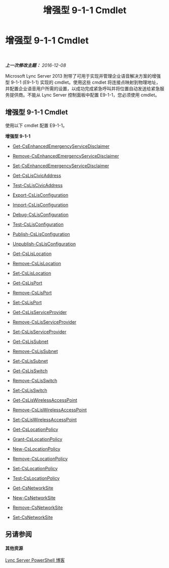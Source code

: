 ﻿---
title: 增强型 9-1-1 Cmdlet
TOCTitle: 增强型 9-1-1 Cmdlet
ms:assetid: e560c688-7b34-4bd7-8104-24f390644105
ms:mtpsurl: https://technet.microsoft.com/zh-cn/library/Gg415678(v=OCS.15)
ms:contentKeyID: 49314550
ms.date: 12/10/2016
mtps_version: v=OCS.15
ms.translationtype: HT
---

# 增强型 9-1-1 Cmdlet

 

_**上一次修改主题：** 2016-12-08_

Microsoft Lync Server 2013 附带了可用于实现并管理企业语音解决方案的增强型 9-1-1 (E9-1-1) 实现的 cmdlet。使用这些 cmdlet 将连接点映射到物理地址，并配置企业语音用户所需的设置，以成功完成紧急呼叫并将位置自动发送给紧急服务提供商。不能从 Lync Server 控制面板中配置 E9-1-1，您必须使用 cmdlet。

## 增强型 9-1-1 Cmdlet

使用以下 cmdlet 配置 E9-1-1。

**增强型 9-1-1**

  - [Get-CsEnhancedEmergencyServiceDisclaimer](get-csenhancedemergencyservicedisclaimer.md)

  - [Remove-CsEnhancedEmergencyServiceDisclaimer](remove-csenhancedemergencyservicedisclaimer.md)

  - [Set-CsEnhancedEmergencyServiceDisclaimer](set-csenhancedemergencyservicedisclaimer.md)

  - [Get-CsLisCivicAddress](get-csliscivicaddress.md)

  - [Test-CsLisCivicAddress](test-csliscivicaddress.md)

  - [Export-CsLisConfiguration](export-cslisconfiguration.md)

  - [Import-CsLisConfiguration](import-cslisconfiguration.md)

  - [Debug-CsLisConfiguration](debug-cslisconfiguration.md)

  - [Test-CsLisConfiguration](test-cslisconfiguration.md)

  - [Publish-CsLisConfiguration](publish-cslisconfiguration.md)

  - [Unpublish-CsLisConfiguration](unpublish-cslisconfiguration.md)

  - [Get-CsLisLocation](get-cslislocation.md)

  - [Remove-CsLisLocation](remove-cslislocation.md)

  - [Set-CsLisLocation](set-cslislocation.md)

  - [Get-CsLisPort](get-cslisport.md)

  - [Remove-CsLisPort](remove-cslisport.md)

  - [Set-CsLisPort](set-cslisport.md)

  - [Get-CsLisServiceProvider](get-cslisserviceprovider.md)

  - [Remove-CsLisServiceProvider](remove-cslisserviceprovider.md)

  - [Set-CsLisServiceProvider](set-cslisserviceprovider.md)

  - [Get-CsLisSubnet](get-cslissubnet.md)

  - [Remove-CsLisSubnet](remove-cslissubnet.md)

  - [Set-CsLisSubnet](set-cslissubnet.md)

  - [Get-CsLisSwitch](get-cslisswitch.md)

  - [Remove-CsLisSwitch](remove-cslisswitch.md)

  - [Set-CsLisSwitch](set-cslisswitch.md)

  - [Get-CsLisWirelessAccessPoint](get-csliswirelessaccesspoint.md)

  - [Remove-CsLisWirelessAccessPoint](remove-csliswirelessaccesspoint.md)

  - [Set-CsLisWirelessAccessPoint](set-csliswirelessaccesspoint.md)

  - [Get-CsLocationPolicy](get-cslocationpolicy.md)

  - [Grant-CsLocationPolicy](grant-cslocationpolicy.md)

  - [New-CsLocationPolicy](new-cslocationpolicy.md)

  - [Remove-CsLocationPolicy](remove-cslocationpolicy.md)

  - [Set-CsLocationPolicy](set-cslocationpolicy.md)

  - [Test-CsLocationPolicy](test-cslocationpolicy.md)

  - [Get-CsNetworkSite](get-csnetworksite.md)

  - [New-CsNetworkSite](new-csnetworksite.md)

  - [Remove-CsNetworkSite](remove-csnetworksite.md)

  - [Set-CsNetworkSite](set-csnetworksite.md)

## 另请参阅

#### 其他资源

[Lync Server PowerShell 博客](http://go.microsoft.com/fwlink/?linkid=203150%26clcid=0x804)
